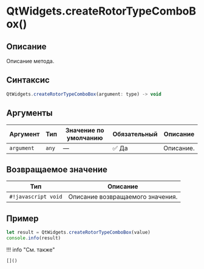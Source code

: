 # QtWidgets.createRotorTypeComboBox()

## Описание
Описание метода.

## Синтаксис
```javascript
QtWidgets.createRotorTypeComboBox(argument: type) -> void
```

## Аргументы
| Аргумент        | Тип            | Значение по умолчанию | Обязательный | Описание                          |
|-----------------|------------------|------------------------|--------------|-----------------------------------|
| `argument`        | `any`   | —                      | :white_check_mark: Да         | Описание.    |

## Возвращаемое значение
| Тип     | Описание                                                                 |
|---------|--------------------------------------------------------------------------|
| `#!javascript void`  | Описание возвращаемого значения. |

## Пример
```javascript linenums="1"
let result = QtWidgets.createRotorTypeComboBox(value)
console.info(result)
```

!!! info "См. также"

    []()

